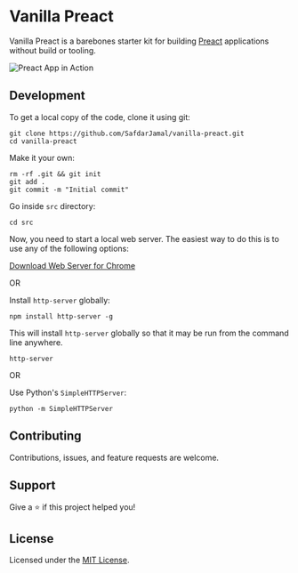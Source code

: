 # Vanilla Preact

Vanilla Preact is a barebones starter kit for building [Preact](https://preactjs.com) applications without build or tooling.

<p>
  <img alt="Preact App in Action" src="https://user-images.githubusercontent.com/48409548/94811421-c8367f00-040e-11eb-94d3-b3f69e649cad.png">
</p>

## Development

To get a local copy of the code, clone it using git:

```
git clone https://github.com/SafdarJamal/vanilla-preact.git
cd vanilla-preact
```

Make it your own:

```
rm -rf .git && git init
git add .
git commit -m "Initial commit"
```

Go inside `src` directory:

```
cd src
```

Now, you need to start a local web server. The easiest way to do this is to use any of the following options:

[Download Web Server for Chrome](https://chrome.google.com/webstore/detail/web-server-for-chrome/ofhbbkphhbklhfoeikjpcbhemlocgigb)

OR

Install `http-server` globally:

```
npm install http-server -g
```

This will install `http-server` globally so that it may be run from the command line anywhere.

```
http-server
```

OR

Use Python's `SimpleHTTPServer`:

```
python -m SimpleHTTPServer
```

## Contributing

Contributions, issues, and feature requests are welcome.

## Support

Give a ⭐️ if this project helped you!

## License

Licensed under the [MIT License](https://github.com/SafdarJamal/vanilla-preact/blob/master/LICENSE).
